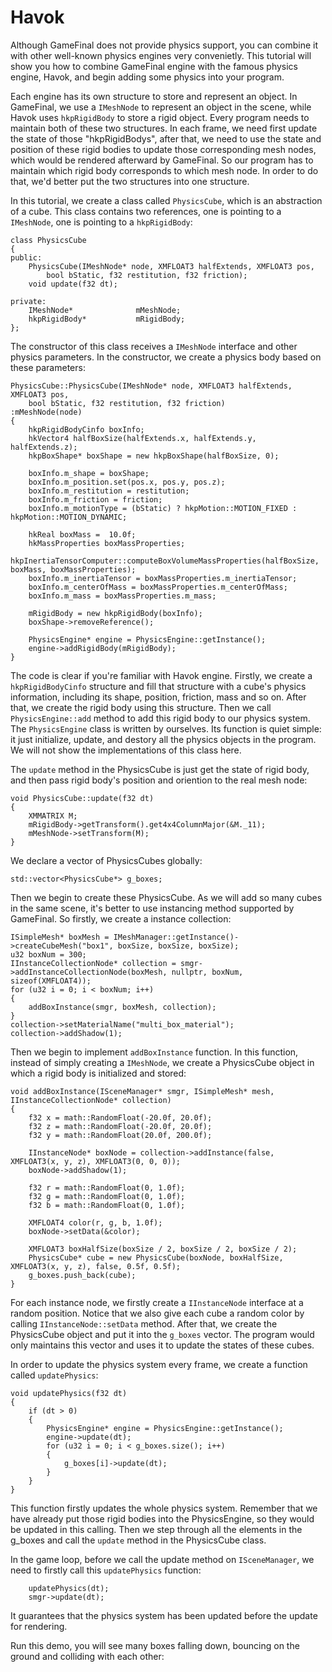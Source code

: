 # Havok #

Although GameFinal does not provide physics support, you can combine it with other well-known physics engines very convenietly. This tutorial will show you how to combine GameFinal engine with the famous physics engine, Havok, and begin adding some physics into your program.

Each engine has its own structure to store and represent an object. In GameFinal, we use a `IMeshNode` to represent an object in the scene, while Havok uses `hkpRigidBody` to store a rigid object. Every program needs to maintain both of these two structures. In each frame, we need first update the state of those "hkpRigidBodys", after that, we need to use the state and position of these rigid bodies to update those corresponding mesh nodes, which would be rendered afterward by GameFinal. So our program has to maintain which rigid body corresponds to which mesh node. In order to do that, we'd better put the two structures into one structure.

In this tutorial, we create a class called `PhysicsCube`, which is an abstraction of a cube. This class contains two references, one is pointing to a `IMeshNode`, one is pointing to a `hkpRigidBody`:

	class PhysicsCube
	{
	public:
		PhysicsCube(IMeshNode* node, XMFLOAT3 halfExtends, XMFLOAT3 pos, 
			bool bStatic, f32 restitution, f32 friction);
		void update(f32 dt);
	
	private:
		IMeshNode*				mMeshNode;
		hkpRigidBody*			mRigidBody;
	}; 

The constructor of this class receives a `IMeshNode` interface and other physics parameters. In the constructor, we create a physics body based on these parameters:

	PhysicsCube::PhysicsCube(IMeshNode* node, XMFLOAT3 halfExtends, XMFLOAT3 pos, 
		bool bStatic, f32 restitution, f32 friction)
	:mMeshNode(node)
	{
		hkpRigidBodyCinfo boxInfo;
		hkVector4 halfBoxSize(halfExtends.x, halfExtends.y, halfExtends.z);
		hkpBoxShape* boxShape = new hkpBoxShape(halfBoxSize, 0);
	
		boxInfo.m_shape = boxShape;
		boxInfo.m_position.set(pos.x, pos.y, pos.z);
		boxInfo.m_restitution = restitution;
		boxInfo.m_friction = friction;
		boxInfo.m_motionType = (bStatic) ? hkpMotion::MOTION_FIXED : hkpMotion::MOTION_DYNAMIC;
	
		hkReal boxMass =  10.0f;
		hkMassProperties boxMassProperties;
		hkpInertiaTensorComputer::computeBoxVolumeMassProperties(halfBoxSize, boxMass, boxMassProperties);
		boxInfo.m_inertiaTensor = boxMassProperties.m_inertiaTensor;
		boxInfo.m_centerOfMass = boxMassProperties.m_centerOfMass;
		boxInfo.m_mass = boxMassProperties.m_mass;
	
		mRigidBody = new hkpRigidBody(boxInfo);
		boxShape->removeReference();
	
		PhysicsEngine* engine = PhysicsEngine::getInstance();
		engine->addRigidBody(mRigidBody);
	}

The code is clear if you're familiar with Havok engine. Firstly, we create a `hkpRigidBodyCinfo` structure and fill that structure with a cube's physics information, including its shape, position, friction, mass and so on. After that, we create the rigid body using this structure. Then we call `PhysicsEngine::add` method to add this rigid body to our physics system. The `PhysicsEngine` class is written by ourselves. Its function is quiet simple: it just initialize, update, and destory all the physics objects in the program. We will not show the implementations of this class here.

The `update` method in the PhysicsCube is just get the state of rigid body, and then pass rigid body's position and oriention to the real mesh node:

	void PhysicsCube::update(f32 dt)
	{
		XMMATRIX M;
		mRigidBody->getTransform().get4x4ColumnMajor(&M._11);
		mMeshNode->setTransform(M);
	}

We declare a vector of PhysicsCubes globally:

	std::vector<PhysicsCube*> g_boxes;

Then we begin to create these PhysicsCube. As we will add so many cubes in the same scene, it's better to use instancing method supported by GameFinal. So firstly, we create a instance collection:


	ISimpleMesh* boxMesh = IMeshManager::getInstance()->createCubeMesh("box1", boxSize, boxSize, boxSize);
	u32 boxNum = 300;
	IInstanceCollectionNode* collection = smgr->addInstanceCollectionNode(boxMesh, nullptr, boxNum, sizeof(XMFLOAT4));
	for (u32 i = 0; i < boxNum; i++)
	{
		addBoxInstance(smgr, boxMesh, collection);
	}
	collection->setMaterialName("multi_box_material");
	collection->addShadow(1);
	

Then we begin to implement `addBoxInstance` function. In this function, instead of simply creating a `IMeshNode`, we create a PhysicsCube object in which a rigid body is initialized and stored:

	void addBoxInstance(ISceneManager* smgr, ISimpleMesh* mesh, IInstanceCollectionNode* collection)
	{
		f32 x = math::RandomFloat(-20.0f, 20.0f);
		f32 z = math::RandomFloat(-20.0f, 20.0f);
		f32 y = math::RandomFloat(20.0f, 200.0f);
	
		IInstanceNode* boxNode = collection->addInstance(false, XMFLOAT3(x, y, z), XMFLOAT3(0, 0, 0));
		boxNode->addShadow(1);
	
		f32 r = math::RandomFloat(0, 1.0f);
		f32 g = math::RandomFloat(0, 1.0f);
		f32 b = math::RandomFloat(0, 1.0f);
	
		XMFLOAT4 color(r, g, b, 1.0f);
		boxNode->setData(&color);
	
		XMFLOAT3 boxHalfSize(boxSize / 2, boxSize / 2, boxSize / 2);
		PhysicsCube* cube = new PhysicsCube(boxNode, boxHalfSize, XMFLOAT3(x, y, z), false, 0.5f, 0.5f);
		g_boxes.push_back(cube);
	}

For each instance node, we firstly create a `IInstanceNode` interface at a random position. Notice that we also give each cube a random color by calling `IInstanceNode::setData` method. After that, we create the PhysicsCube object and put it into the `g_boxes` vector. The program would only maintains this vector and uses it to update the states of these cubes.
  
In order to update the physics system every frame, we create a function called `updatePhysics`:

	void updatePhysics(f32 dt)
	{
		if (dt > 0)
		{
			PhysicsEngine* engine = PhysicsEngine::getInstance();
			engine->update(dt);
			for (u32 i = 0; i < g_boxes.size(); i++)
			{
				g_boxes[i]->update(dt);
			}
		}
	}

This function firstly updates the whole physics system. Remember that we have already put those rigid bodies into the PhysicsEngine, so they would be updated in this calling. Then we step through all the elements in the g_boxes and call the `update` method in the PhysicsCube class.

In the game loop, before we call the update method on `ISceneManager`, we need to firstly call this `updatePhysics` function:

		updatePhysics(dt);
		smgr->update(dt);

It guarantees that the physics system has been updated before the update for rendering.

Run this demo, you will see many boxes falling down, bouncing on the ground and colliding with each other:


